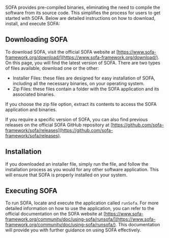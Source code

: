 ﻿SOFA provides pre-compiled binaries, eliminating the need to compile the software from its source code. This simplifies the process for users to get started with SOFA. Below are detailed instructions on how to download, install, and execute SOFA:

## Downloading SOFA

To download SOFA, visit the official SOFA website at [https://www.sofa-framework.org/download/](https://www.sofa-framework.org/download/). On this page, you will find the latest version of SOFA. There are two types of files available, download one or the other:

- Installer Files: these files are designed for easy installation of SOFA, including all the necessary binaries, on your operating system.
- Zip Files: these files contain a folder with the SOFA application and its associated binaries.  

If you choose the zip file option, extract its contents to access the SOFA application and binaries.

If you require a specific version of SOFA, you can also find previous releases on the official SOFA GitHub repository at [https://github.com/sofa-framework/sofa/releases](https://github.com/sofa-framework/sofa/releases).

## Installation

If you downloaded an installer file, simply run the file, and follow the installation process as you would for any other software application. This will ensure that SOFA is properly installed on your system.

## Executing SOFA

To run SOFA, locate and execute the application called `runSofa`. For more detailed information on how to use the application, you can refer to the official documentation on the SOFA website at [https://www.sofa-framework.org/community/doc/using-sofa/runsofa/](https://www.sofa-framework.org/community/doc/using-sofa/runsofa/). This documentation will provide you with further guidance on using SOFA effectively.
